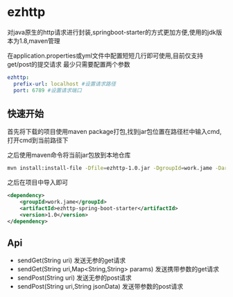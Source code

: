 # ezhttp
对java原生的http请求进行封装,springboot-starter的方式更加方便,使用的jdk版本为1.8,maven管理

在application.properties或yml文件中配置短短几行即可使用,目前仅支持get/post的提交请求
最少只需要配置两个参数

```yml
ezhttp:
  prefix-url: localhost #设置请求路径
  port: 6789 #设置请求端口
```

## 快速开始

首先将下载的项目使用maven package打包,找到jar包位置在路径栏中输入cmd,打开cmd到当前路径下

之后使用maven命令将当前jar包放到本地仓库

```bash
mvn install:install-file -Dfile=ezhttp-1.0.jar -DgroupId=work.jame -DartifactId=ezhttp-spring-boot-starter -Dversion=1.0 -Dpackaging=jar
```

之后在项目中导入即可

```xml
<dependency>
    <groupId>work.jame</groupId>
    <artifactId>ezhttp-spring-boot-starter</artifactId>
    <version>1.0</version>
</dependency>
```

## Api

-   sendGet(String uri) 发送无参的get请求
-   sendGet(String uri,Map<String,String> params) 发送携带参数的get请求
-   sendPost(String uri) 发送无参的post请求
-   sendPost(String uri,String jsonData) 发送带参数的post请求

